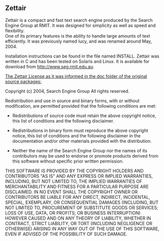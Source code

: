 ## Zettair
Zettair is a compact and fast text search engine produced by the Search Engine 
Group at RMIT. It was designed for simplicity as well as speed and flexibility.  
One of its primary features is the ability to handle large amounts of text 
efficiently. It was previously named lucy, and was renamed around May, 2004.

Installation instructions can be found in the file named INSTALL. Zettair was
written in C and has been tested on Solaris and Linux. It is available for 
download from http://www.seg.rmit.edu.au.

[The Zettair License as it was informed in the doc folder of the original source packages:](http://htmlpreview.github.io/?https://github.com/cyclaero/zettair/blob/master/origin/doc/copying.html)

Copyright (c) 2004, Search Engine Group
All rights reserved.

Redistribution and use in source and binary forms, with or without modification, are permitted
provided that the following conditions are met:

- Redistributions of source code must retain the above copyright notice,
  this list of conditions and the following disclaimer.

- Redistributions in binary form must reproduce the above copyright notice,
  this list of conditions and the following disclaimer in the documentation
  and/or other materials provided with the distribution.
  
- Neither the name of the Search Engine Group nor the names of its contributors
  may be used to endorse or promote products derived from this software without
  specific prior written permission.

THIS SOFTWARE IS PROVIDED BY THE COPYRIGHT HOLDERS AND CONTRIBUTORS "AS IS" AND
ANY EXPRESS OR IMPLIED WARRANTIES, INCLUDING, BUT NOT LIMITED TO, THE IMPLIED
WARRANTIES OF MERCHANTABILITY AND FITNESS FOR A PARTICULAR PURPOSE ARE DISCLAIMED.
IN NO EVENT SHALL THE COPYRIGHT OWNER OR CONTRIBUTORS BE LIABLE FOR ANY DIRECT,
INDIRECT, INCIDENTAL, SPECIAL, EXEMPLARY, OR CONSEQUENTIAL DAMAGES (INCLUDING,
BUT NOT LIMITED TO, PROCUREMENT OF SUBSTITUTE GOODS OR SERVICES; LOSS OF USE,
DATA, OR PROFITS; OR BUSINESS INTERRUPTION) HOWEVER CAUSED AND ON ANY THEORY OF
LIABILITY, WHETHER IN CONTRACT, STRICT LIABILITY, OR TORT (INCLUDING NEGLIGENCE
OR OTHERWISE) ARISING IN ANY WAY OUT OF THE USE OF THIS SOFTWARE, EVEN IF ADVISED
OF THE POSSIBILITY OF SUCH DAMAGE.
